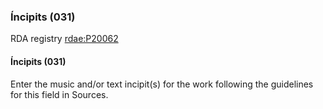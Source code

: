 ### Íncipits (031)

RDA registry [rdae:P20062](http://www.rdaregistry.info/Elements/e/#P20062)

#### Íncipits (031)

Enter the music and/or text incipit(s) for the work following the guidelines for this field in Sources.
